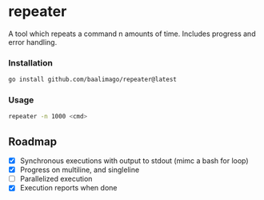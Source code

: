 # repeater
A tool which repeats a command n amounts of time. Includes progress and error handling.

### Installation
```bash
go install github.com/baalimago/repeater@latest
```

### Usage
```bash
repeater -n 1000 <cmd>
```

## Roadmap
- [x] Synchronous executions with output to stdout (mimc a bash for loop)
- [x] Progress on multiline, and singleline
- [ ] Parallelized execution
- [x] Execution reports when done
